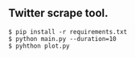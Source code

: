 ## Twitter scrape tool.
```
$ pip install -r requirements.txt
$ python main.py --duration=10
$ pyhthon plot.py
```
